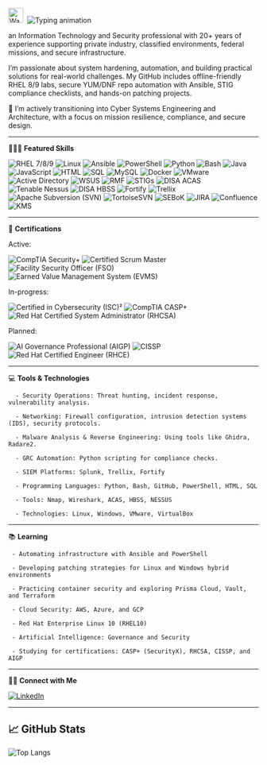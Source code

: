 <p align="left">
  <img src="https://media.giphy.com/media/hvRJCLFzcasrR4ia7z/giphy.gif" width="30px" alt="Waving Hand">&nbsp;
  <img src="https://readme-typing-svg.demolab.com?font=Fira+Code&size=24&pause=1000&color=7F56D9&center=false&vCenter=true&width=450&lines=Hello+there%2C+I'm+Cleola" alt="Typing animation" />
</p>

an Information Technology and Security professional with 20+ years of experience supporting private industry, classified environments, federal missions, and secure infrastructure.

I’m passionate about system hardening, automation, and building practical solutions for real-world challenges. My GitHub includes offline-friendly RHEL 8/9 labs, secure YUM/DNF repo automation with Ansible, STIG compliance checklists, and hands-on patching projects.



🚀 I’m actively transitioning into Cyber Systems Engineering and Architecture, with a focus on mission resilience, compliance, and secure design.

---
 
👩🏽‍💻 **Featured Skills**

![RHEL 7/8/9](https://img.shields.io/badge/RHEL%207%2F8%2F9-E00?style=for-the-badge&logo=redhat&logoColor=white)
![Linux](https://img.shields.io/badge/Linux-FCC624?style=for-the-badge&logo=linux&logoColor=black)
![Ansible](https://img.shields.io/badge/Ansible-EE0000?style=for-the-badge&logo=ansible&logoColor=white)
![PowerShell](https://img.shields.io/badge/PowerShell-5391FE?style=for-the-badge&logo=powershell&logoColor=white)
![Python](https://img.shields.io/badge/Python-3776AB?style=for-the-badge&logo=python&logoColor=white)
![Bash](https://img.shields.io/badge/Bash-4EAA25?style=for-the-badge&logo=gnubash&logoColor=white)
![Java](https://img.shields.io/badge/Java-007396?style=for-the-badge&logo=openjdk&logoColor=white)
![JavaScript](https://img.shields.io/badge/JavaScript-F7DF1E?style=for-the-badge&logo=javascript&logoColor=black)
![HTML](https://img.shields.io/badge/HTML5-E34F26?style=for-the-badge&logo=html5&logoColor=white)
![SQL](https://img.shields.io/badge/SQL-4479A1?style=for-the-badge&logo=databricks&logoColor=white)
![MySQL](https://img.shields.io/badge/MySQL-4479A1?style=for-the-badge&logo=mysql&logoColor=white)
![Docker](https://img.shields.io/badge/Docker-2496ED?style=for-the-badge&logo=docker&logoColor=white)
![VMware](https://img.shields.io/badge/VMware-607078?style=for-the-badge&logo=vmware&logoColor=white)
![Active Directory](https://img.shields.io/badge/Active%20Directory-0078D4?style=for-the-badge&logo=windows&logoColor=white)
![WSUS](https://img.shields.io/badge/WSUS-0078D4?style=for-the-badge&logo=windows&logoColor=white)
![RMF](https://img.shields.io/badge/RMF%20(NIST)-005A9C?style=for-the-badge&logo=nist&logoColor=white)
![STIGs](https://img.shields.io/badge/STIGs-Compliance-brightgreen?style=for-the-badge&logo=checkmarx&logoColor=white)
![DISA ACAS](https://img.shields.io/badge/DISA%20ACAS-NetworkScan-blue?style=for-the-badge&logo=nessus&logoColor=white)
![Tenable Nessus](https://img.shields.io/badge/Tenable%20Nessus-007C91?style=for-the-badge&logo=tenable&logoColor=white)
![DISA HBSS](https://img.shields.io/badge/DISA%20HBSS-HostSecurity-brightgreen?style=for-the-badge&logo=mcafee&logoColor=white)
![Fortify](https://img.shields.io/badge/Fortify-StaticScan-blue?style=for-the-badge&logo=fortinet&logoColor=white)
![Trellix](https://img.shields.io/badge/Trellix-CyberDefense-5E5E5E?style=for-the-badge&logo=trello&logoColor=white)
![Apache Subversion (SVN)](https://img.shields.io/badge/Apache%20SVN-809CC9?style=for-the-badge&logo=apache&logoColor=white)
![TortoiseSVN](https://img.shields.io/badge/TortoiseSVN-VersionControl-4C9ED9?style=for-the-badge&logo=subversion&logoColor=white)
![SEBoK](https://img.shields.io/badge/Systems%20Engineering%20Body%20of%20Knowledge%20(SEBoK)-orange?style=for-the-badge&logo=readthedocs&logoColor=white)
![JIRA](https://img.shields.io/badge/JIRA-0052CC?style=for-the-badge&logo=jira&logoColor=white)
![Confluence](https://img.shields.io/badge/Confluence-172B4D?style=for-the-badge&logo=confluence&logoColor=white)
![KMS](https://img.shields.io/badge/KMS%20Host-Configuration-grey?style=for-the-badge&logo=microsoft&logoColor=white)


---


💼 **Certifications**   

Active:

![CompTIA Security+](https://img.shields.io/badge/CompTIA%20Security%2B-CE-red?style=for-the-badge&logo=comptia&logoColor=white)
![Certified Scrum Master](https://img.shields.io/badge/Scrum%20Master-CSM-brightgreen?style=for-the-badge&logo=scrumalliance&logoColor=white)
![Facility Security Officer (FSO)](https://img.shields.io/badge/Facility%20Security%20Officer%20(FSO)-Possessing-003087?style=for-the-badge&logo=unitedstatesdepartmentofdefense&logoColor=white)
![Earned Value Management System (EVMS)](https://img.shields.io/badge/Earned%20Value%20Management%20System%20(EVMS)-6A1B9A?style=for-the-badge&logo=chartdotjs&logoColor=white)


In-progress:

![Certified in Cybersecurity (ISC)²](https://img.shields.io/badge/ISC²%20Certified%20in%20Cybersecurity-informational?style=for-the-badge&logo=isc2&logoColor=white)
![CompTIA CASP+](https://img.shields.io/badge/CompTIA%20CASP%2B%20(Security%20X)-red?style=for-the-badge&logo=comptia&logoColor=white)
![Red Hat Certified System Administrator (RHCSA)](https://img.shields.io/badge/Red%20Hat%20Certified%20System%20Administrator%20(RHCSA)-EE0000?style=for-the-badge&logo=redhat&logoColor=white)


Planned:

![AI Governance Professional (AIGP)](https://img.shields.io/badge/AI%20Governance%20Professional%20(AIGP)-yellow?style=for-the-badge&logo=openai&logoColor=black)
![CISSP](https://img.shields.io/badge/CISSP-004B50?style=for-the-badge&logo=isc2&logoColor=white)
![Red Hat Certified Engineer (RHCE)](https://img.shields.io/badge/Red%20Hat%20Certified%20Engineer%20(RHCE)-EE0000?style=for-the-badge&logo=redhat&logoColor=white)


---

💻 **Tools & Technologies**


      - Security Operations: Threat hunting, incident response, vulnerability analysis.

      - Networking: Firewall configuration, intrusion detection systems (IDS), security protocols.

      - Malware Analysis & Reverse Engineering: Using tools like Ghidra, Radare2.

      - GRC Automation: Python scripting for compliance checks.

      - SIEM Platforms: Splunk, Trellix, Fortify

      - Programming Languages: Python, Bash, GitHub, PowerShell, HTML, SQL

      - Tools: Nmap, Wireshark, ACAS, HBSS, NESSUS

      - Technologies: Linux, Windows, VMware, VirtualBox

---       


📚 **Learning**

     - Automating infrastructure with Ansible and PowerShell

     - Developing patching strategies for Linux and Windows hybrid environments

     - Practicing container security and exploring Prisma Cloud, Vault, and Terraform

     - Cloud Security: AWS, Azure, and GCP

     - Red Hat Enterprise Linux 10 (RHEL10)
      
     - Artificial Intelligence: Governance and Security

     - Studying for certifications: CASP+ (SecurityX), RHCSA, CISSP, and AIGP

---


🤝🏾 **Connect with Me**  



[![LinkedIn](https://img.shields.io/badge/LinkedIn-0077B5?style=for-the-badge&logo=linkedin&logoColor=white)](https://www.linkedin.com/in/cleola-bostic/)



---

## 📈 GitHub Stats

![Top Langs](https://github-readme-stats.vercel.app/api/top-langs/?username=cbostic25&layout=compact&theme=radical)


<!--
**cbostic25/cbostic25** is a ✨ _special_ ✨ repository because its `README.md` (this file) appears on your GitHub profile.


